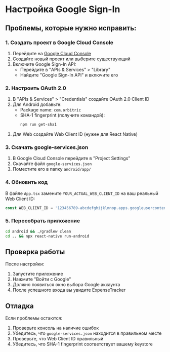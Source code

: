 # Настройка Google Sign-In

## Проблемы, которые нужно исправить:

### 1. Создать проект в Google Cloud Console

1. Перейдите на [Google Cloud Console](https://console.cloud.google.com/)
2. Создайте новый проект или выберите существующий
3. Включите Google Sign-In API:
   - Перейдите в "APIs & Services" > "Library"
   - Найдите "Google Sign-In API" и включите его

### 2. Настроить OAuth 2.0

1. В "APIs & Services" > "Credentials" создайте OAuth 2.0 Client ID
2. Для Android добавьте:
   - Package name: `com.orbitric`
   - SHA-1 fingerprint (получите командой):
     ```bash
     npm run get-sha1
     ```
3. Для Web создайте Web Client ID (нужен для React Native)

### 3. Скачать google-services.json

1. В Google Cloud Console перейдите в "Project Settings"
2. Скачайте файл `google-services.json`
3. Поместите его в папку `android/app/`

### 4. Обновить код

В файле `App.tsx` замените `YOUR_ACTUAL_WEB_CLIENT_ID` на ваш реальный Web Client ID:

```typescript
const WEB_CLIENT_ID = '123456789-abcdefghijklmnop.apps.googleusercontent.com';
```

### 5. Пересобрать приложение

```bash
cd android && ./gradlew clean
cd .. && npx react-native run-android
```

## Проверка работы

После настройки:
1. Запустите приложение
2. Нажмите "Войти с Google"
3. Должно появиться окно выбора Google аккаунта
4. После успешного входа вы увидите ExpenseTracker

## Отладка

Если проблемы остаются:
1. Проверьте консоль на наличие ошибок
2. Убедитесь, что `google-services.json` находится в правильном месте
3. Проверьте, что Web Client ID правильный
4. Убедитесь, что SHA-1 fingerprint соответствует вашему keystore 